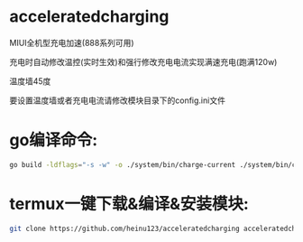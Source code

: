 # acceleratedcharging
MIUI全机型充电加速(888系列可用)

充电时自动修改温控(实时生效)和强行修改充电电流实现满速充电(跑满120w)

温度墙45度

要设置温度墙或者充电电流请修改模块目录下的config.ini文件

# go编译命令:
```bash
go build -ldflags="-s -w" -o ./system/bin/charge-current ./system/bin/charge-current.go
```

# termux一键下载&编译&安装模块:
```bash
git clone https://github.com/heinu123/acceleratedcharging acceleratedcharging && cd acceleratedcharging && go build -ldflags="-s -w" -o ./system/bin/charge-current ./system/bin/charge-current.go && rm -rf ./system/bin/charge-current.go && zip -q -r acceleratedcharging.zip * && su -c magisk --install-module ./acceleratedcharging.zip
```
